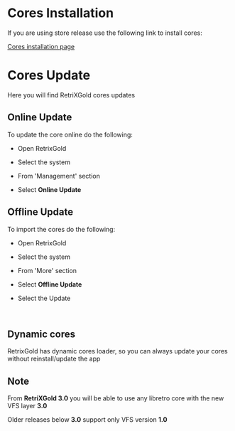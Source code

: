 # Cores Installation

If you are using store release use the following link to install cores:

<a href="https://retrix.astifan.online/cores.html">Cores installation page</a>

# Cores Update

Here you will find RetriXGold cores updates


## Online Update

To update the core online do the following:

- Open RetrixGold

- Select the system

- From 'Management' section

- Select <b>Online Update</b>


## Offline Update

To import the cores do the following:

- Open RetrixGold

- Select the system

- From 'More' section

- Select <b>Offline Update</b>

- Select the Update


<br/>
	

## Dynamic cores

RetrixGold has dynamic cores loader, so you can always update your cores without reinstall/update the app


## Note

From **RetriXGold 3.0** you will be able to use any libretro core with the new VFS layer **3.0** 

Older releases below **3.0** support only VFS version **1.0**